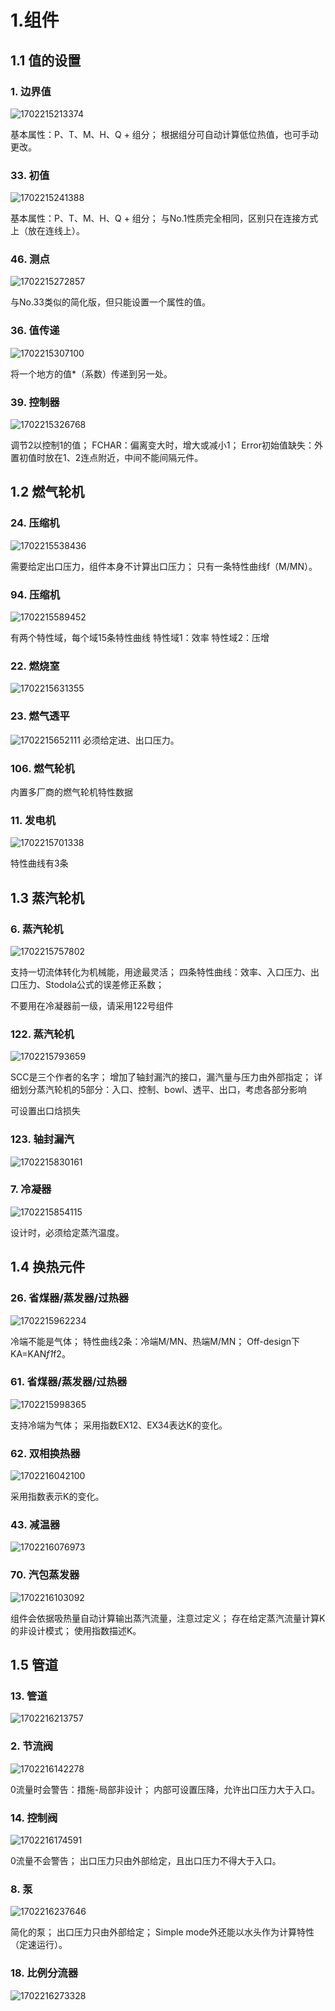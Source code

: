 # 1.组件

## 1.1 值的设置

### 1. 边界值

  ![1702215213374](image/ebsilon/1702215213374.png)

  基本属性：P、T、M、H、Q + 组分；
  根据组分可自动计算低位热值，也可手动更改。

### 33. 初值

  ![1702215241388](image/ebsilon/1702215241388.png)

  基本属性：P、T、M、H、Q + 组分；
  与No.1性质完全相同，区别只在连接方式上（放在连线上）。

### 46. 测点

  ![1702215272857](image/ebsilon/1702215272857.png)

  与No.33类似的简化版，但只能设置一个属性的值。

### 36. 值传递

  ![1702215307100](image/ebsilon/1702215307100.png)

  将一个地方的值*（系数）传递到另一处。

### 39. 控制器

  ![1702215326768](image/ebsilon/1702215326768.png)

  调节2以控制1的值；
  FCHAR：偏离变大时，增大或减小1；
  Error初始值缺失：外置初值时放在1、2连点附近，中间不能间隔元件。

## 1.2 燃气轮机

### 24. 压缩机

![1702215538436](image/ebsilon/1702215538436.png)

需要给定出口压力，组件本身不计算出口压力；
只有一条特性曲线f（M/MN）。

### 94. 压缩机

![1702215589452](image/ebsilon/1702215589452.png)

有两个特性域，每个域15条特性曲线
特性域1：效率
特性域2：压增

### 22. 燃烧室

![1702215631355](image/ebsilon/1702215631355.png)

### 23. 燃气透平

![1702215652111](image/ebsilon/1702215652111.png)
必须给定进、出口压力。

### 106. 燃气轮机
内置多厂商的燃气轮机特性数据

### 11. 发电机

![1702215701338](image/ebsilon/1702215701338.png)

特性曲线有3条

## 1.3 蒸汽轮机

### 6. 蒸汽轮机

![1702215757802](image/ebsilon/1702215757802.png)

支持一切流体转化为机械能，用途最灵活；
四条特性曲线：效率、入口压力、出口压力、Stodola公式的误差修正系数；

不要用在冷凝器前一级，请采用122号组件

### 122. 蒸汽轮机

![1702215793659](image/ebsilon/1702215793659.png)

SCC是三个作者的名字；
增加了轴封漏汽的接口，漏汽量与压力由外部指定；
详细划分蒸汽轮机的5部分：入口、控制、bowl、透平、出口，考虑各部分影响

可设置出口焓损失

### 123. 轴封漏汽

![1702215830161](image/ebsilon/1702215830161.png)

### 7. 冷凝器

![1702215854115](image/ebsilon/1702215854115.png)

设计时，必须给定蒸汽温度。

## 1.4 换热元件

### 26. 省煤器/蒸发器/过热器

![1702215962234](image/ebsilon/1702215962234.png)

冷端不能是气体；
特性曲线2条：冷端M/MN、热端M/MN；
Off-design下KA=KAN*f1*f2。

### 61. 省煤器/蒸发器/过热器

![1702215998365](image/ebsilon/1702215998365.png)

支持冷端为气体；
采用指数EX12、EX34表达K的变化。

### 62. 双相换热器

![1702216042100](image/ebsilon/1702216042100.png)

采用指数表示K的变化。

### 43. 减温器

![1702216076973](image/ebsilon/1702216076973.png)

### 70. 汽包蒸发器

![1702216103092](image/ebsilon/1702216103092.png)

组件会依据吸热量自动计算输出蒸汽流量，注意过定义；
存在给定蒸汽流量计算K的非设计模式；
使用指数描述K。

## 1.5 管道

### 13. 管道

![1702216213757](image/ebsilon/1702216213757.png)

### 2. 节流阀

![1702216142278](image/ebsilon/1702216142278.png)

0流量时会警告：措施-局部非设计；
内部可设置压降，允许出口压力大于入口。

### 14. 控制阀

![1702216174591](image/ebsilon/1702216174591.png)

0流量不会警告；
出口压力只由外部给定，且出口压力不得大于入口。

### 8. 泵

![1702216237646](image/ebsilon/1702216237646.png)

简化的泵；
出口压力只由外部给定；
Simple mode外还能以水头作为计算特性（定速运行）。

### 18. 比例分流器

![1702216273328](image/ebsilon/1702216273328.png)
